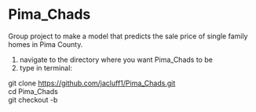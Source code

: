 # Pima_Chads
Group project to make a model that predicts the sale price of single family homes in Pima County.

1) navigate to the directory where you want Pima_Chads to be
2) type in terminal: <br />

git clone https://github.com/jacluff1/Pima_Chads.git <br />
cd Pima_Chads <br />
git checkout -b <branch-name> <br />

